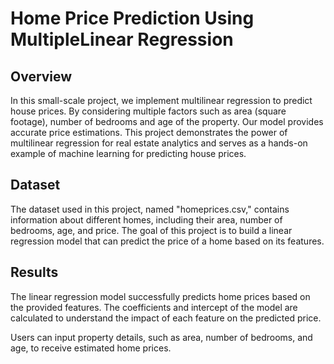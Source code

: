 # Home Price Prediction Using MultipleLinear Regression

## Overview

In this small-scale project, we implement multilinear regression to predict house prices. By considering multiple factors such as area (square footage), number of bedrooms and age of the property. Our model provides accurate price estimations. This project demonstrates the power of multilinear regression for real estate analytics and serves as a hands-on example of machine learning for predicting house prices.

## Dataset

The dataset used in this project, named "homeprices.csv," contains information about different homes, including their area, number of bedrooms, age, and price. The goal of this project is to build a linear regression model that can predict the price of a home based on its features.

## Results

The linear regression model successfully predicts home prices based on the provided features. The coefficients and intercept of the model are calculated to understand the impact of each feature on the predicted price.

Users can input property details, such as area, number of bedrooms, and age, to receive estimated home prices.
